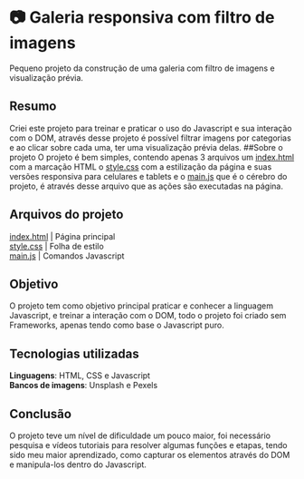 # 📷 Galeria responsiva com filtro de imagens
Pequeno projeto da construção de uma galeria com filtro de imagens e visualização prévia.

## Resumo
Criei este projeto para treinar e praticar o uso do Javascript e sua interação com o DOM, através desse projeto é possível filtrar imagens por categorias e ao clicar sobre cada uma, ter uma visualização prévia delas.
##Sobre o projeto
O projeto é bem simples, contendo apenas 3 arquivos um [index.html](https://github.com/luisfelipens1/Galeria_de_imagens/blob/main/index.html) com a marcação HTML o [style.css](https://github.com/luisfelipens1/Galeria_de_imagens/blob/main/style.css) com a estilização da página e suas versões responsiva para celulares e tablets e o [main.js](https://github.com/luisfelipens1/Galeria_de_imagens/blob/main/main.js) que é o cérebro do projeto, é através desse arquivo que as ações são executadas na página.

## Arquivos do projeto
[index.html](https://github.com/luisfelipens1/Galeria_de_imagens/blob/main/index.html) | Página principal <br>
[style.css](https://github.com/luisfelipens1/Galeria_de_imagens/blob/main/style.css) | Folha de estilo <br>
[main.js](https://github.com/luisfelipens1/Galeria_de_imagens/blob/main/main.js) | Comandos Javascript

## Objetivo
O projeto tem como objetivo principal praticar e conhecer a linguagem Javascript, e treinar a interação com o DOM, todo o projeto foi criado sem Frameworks, apenas tendo como base o Javascript puro.

## Tecnologias utilizadas
**Linguagens**: HTML, CSS e Javascript <br>
**Bancos de imagens**: Unsplash e Pexels

## Conclusão
O projeto teve um nível de dificuldade um pouco maior, foi necessário pesquisa e vídeos tutoriais para resolver algumas funções e etapas, tendo sido meu maior aprendizado, como capturar os elementos através do DOM e manipula-los dentro do Javascript.
